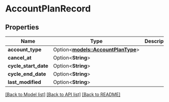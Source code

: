 # AccountPlanRecord

## Properties

Name | Type | Description | Notes
------------ | ------------- | ------------- | -------------
**account_type** | Option<[**models::AccountPlanType**](AccountPlanType.md)> |  | [optional]
**cancel_at** | Option<**String**> |  | [optional]
**cycle_start_date** | Option<**String**> |  | [optional]
**cycle_end_date** | Option<**String**> |  | [optional]
**last_modified** | Option<**String**> |  | [optional]

[[Back to Model list]](../README.md#documentation-for-models) [[Back to API list]](../README.md#documentation-for-api-endpoints) [[Back to README]](../README.md)


